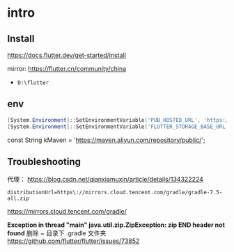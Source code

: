 # intro

## Install

https://docs.flutter.dev/get-started/install

mirror: https://flutter.cn/community/china

- `D:\flutter`

## env

```ps1
[System.Environment]::SetEnvironmentVariable('PUB_HOSTED_URL', 'https://pub.flutter-io.cn', [System.EnvironmentVariableTarget]::User)
[System.Environment]::SetEnvironmentVariable('FLUTTER_STORAGE_BASE_URL', 'https://storage.flutter-io.cn', [System.EnvironmentVariableTarget]::User)
```

const String kMaven = 'https://maven.aliyun.com/repository/public/';
## Troubleshooting

代理：
https://blog.csdn.net/qianxiamuxin/article/details/134322224
```text
distributionUrl=https\://mirrors.cloud.tencent.com/gradle/gradle-7.5-all.zip
```
https://mirrors.cloud.tencent.com/gradle/

**Exception in thread "main" java.util.zip.ZipException: zip END header not found**
删除 ~ 目录下 .gradle 文件夹
https://github.com/flutter/flutter/issues/73852